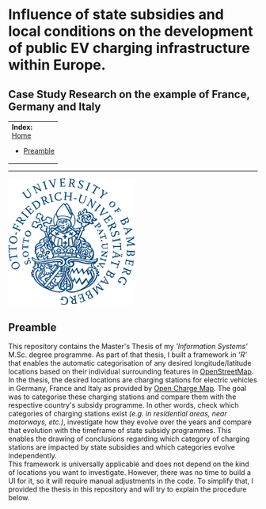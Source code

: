 # Influence of state subsidies and local conditions on the development of public EV charging infrastructure within Europe.
## Case Study Research on the example of France, Germany and Italy

<table>
  <tr>
    <td><b>Index:</b><br>
      <a href="https://github.com/realkemon/thesis/blob/master/README.md">Home</a><br>
      <ul><li><a href="https://github.com/realkemon/thesis/blob/master/README.md#preamble">Preamble</a></li></ul>
    </td>
  </tr>
</table>

---

<img src="https://raw.githubusercontent.com/realkemon/thesis/main/gfx/logo-uni-blau.png" width="256"/> 

## Preamble

This repository contains the Master's Thesis of my *'Information Systems'* M.Sc. degree programme. As part of that thesis, I built a framework in *'R'* that enables the automatic categorisation of any desired longitude/latitude locations based on their individual surrounding features in [OpenStreetMap](https://www.openstreetmap.org). In the thesis, the desired locations are charging stations for electric vehicles in Germany, France and Italy as provided by [Open Charge Map](https://openchargemap.org/site). The goal was to categorise these charging stations and compare them with the respective country's subsidy programme. In other words, check which categories of charging stations exist *(e.g. in residential areas, near motorways, etc.)*, investigate how they evolve over the years and compare that evolution with the timeframe of state subsidy programmes. This enables the drawing of conclusions regarding which category of charging stations are impacted by state subsidies and which categories evolve independently.<br>
This framework is universally applicable and does not depend on the kind of locations you want to investigate. However, there was no time to build a UI for it, so it will require manual adjustments in the code. To simplify that, I provided the thesis in this repository and will try to explain the procedure below.